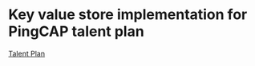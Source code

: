 # Key value store implementation for PingCAP talent plan

[Talent Plan](https://github.com/pingcap/talent-plan/tree/master/rust)
